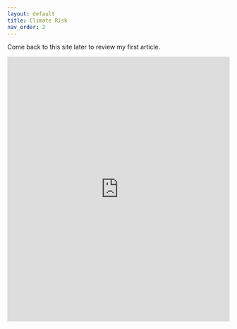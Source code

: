 ```yaml
---
layout: default
title: Climate Risk
nav_order: 2
---
```


Come back to this site later to review my first article. 

<iframe
  src="https://www.bloomberg.com/graphics/carbon-clock/embed/"
  style="height:600px; width:100%; border: 0px"
></iframe>


